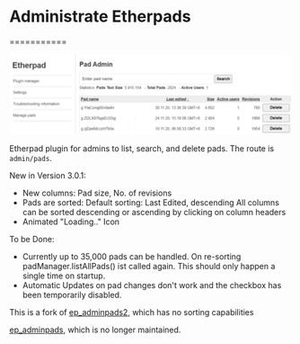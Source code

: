 # Administrate Etherpads
===========

![Screen shot](docs/img/preview.png)

Etherpad plugin for admins to list, search, and delete pads. The route
is `admin/pads`.

New in Version 3.0.1:
- New columns: Pad size, No. of revisions
- Pads are sorted: Default sorting: Last Edited, descending
  All columns can be sorted descending or ascending by clicking on column headers
- Animated "Loading.." Icon


To be Done:
- Currently up to 35,000 pads can be handled. On re-sorting padManager.listAllPads() ist called again.
  This should only happen a single time on startup.
- Automatic Updates on pad changes don't work and the checkbox has been temporarily disabled.

This is a fork of
[ep_adminpads2](https://github.com/ether/ep_adminpads2), which has no sorting capabilities

[ep_adminpads](https://github.com/spcsser/ep_adminpads), which is no
longer maintained.
